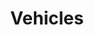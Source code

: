 ---
id: vehicles
title: Vehicles
hide_title: true
hide_table_of_contents: false
sidebar_label: Vehicles
---
